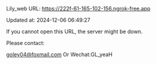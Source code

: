Lily_web URL: https://222f-61-165-102-156.ngrok-free.app

Updated at: 2024-12-06 06:49:27

If you cannot open this URL, the server might be down.

Please contact: 

goley04@foxmail.com Or Wechat:GL_yeaH